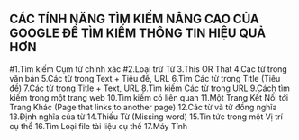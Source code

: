   **CÁC TÍNH NĂNG TÌM KIẾM NÂNG CAO CỦA GOOGLE ĐỂ TÌM KIẾM THÔNG TIN HIỆU QUẢ HƠN**
----------------------------------------------------------------------------------
#1.Tìm kiếm Cụm từ chính xác
#2.Loại trừ Từ
3.This OR That
4.Các từ trong văn bản
5.Các từ trong Text + Tiêu đề, URL
6.Tìm Các từ trong Title (Tiêu đề)
7.Các từ trong Title + Text, URL
8.Tìm kiếm Các từ trong URL
9.Cách tìm kiếm trong một trang web
10.Tìm kiếm có liên quan
11.Một Trang Kết Nối tới Trang Khác (Page that links to another page)
12.Các từ và từ đồng nghĩa
13.Định nghĩa của từ
14.Thiếu Từ (Missing word)
15.Tin tức trong một Vị trí cụ thể
16.Tìm Loại file tài liệu cụ thể
17.Máy Tính
